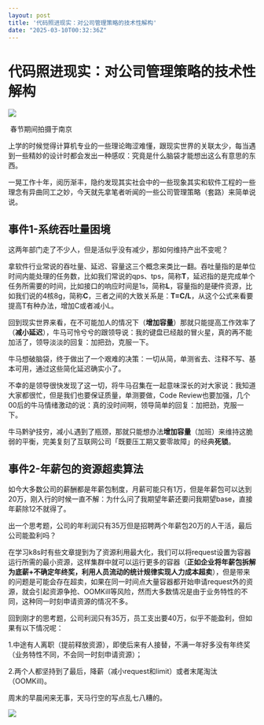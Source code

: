 ```yaml
---
layout: post
title: '代码照进现实：对公司管理策略的技术性解构'
date: "2025-03-10T00:32:36Z"
---
```

代码照进现实：对公司管理策略的技术性解构
====================

![](https://img2024.cnblogs.com/blog/846817/202503/846817-20250309091615653-406233123.png)

 春节期间拍摄于南京

上学的时候觉得计算机专业的一些理论晦涩难懂，跟现实世界的关联太少，每当遇到一些精妙的设计时都会发出一种感叹：究竟是什么脑袋才能想出这么有意思的东西。

一晃工作十年，阅历渐丰，隐约发现其实社会中的一些现象其实和软件工程的一些理念有异曲同工之妙，今天就先拿笔者听闻的一些公司管理策略（套路）来简单说说。 

事件1-系统吞吐量困境
-----------

这两年部门走了不少人，但是活似乎没有减少，那如何维持产出不变呢？

拿软件行业常说的吞吐量、延迟、容量这三个概念来类比一翻。吞吐量指的是单位时间内能处理的任务数，比如我们常说的qps、tps，简称**T**，延迟指的是完成单个任务所需要的时间，比如接口的响应时间是1s，简称**L**，容量指的是硬件资源，比如我们说的4核8g，简称**C**，三者之间的大致关系是：**T=C/L**，从这个公式来看要提高T有种办法，增加C或者减小L。

回到现实世界来看，在不可能加人的情况下（**增加容量**）那就只能提高工作效率了（**减小延迟**），牛马可怜兮兮的跟领导说：我的键盘已经敲的冒火星，真的再不能加活了，领导淡淡的回复：加把劲，克服一下。

牛马想破脑袋，终于做出了一个艰难的决策：一切从简，单测省去、注释不写、基本可用，通过这些简化延迟确实小了。

不幸的是领导很快发现了这一切，将牛马召集在一起意味深长的对大家说：我知道大家都很忙，但是我们也要保证质量，单测要做，Code Review也要加强，几个00后的牛马情绪激动的说：真的没时间啊，领导简单的回复：加把劲，克服一下。

牛马黔驴技穷，减小L遇到了瓶颈，那就只能想办法**增加容量**（加班）来维持这脆弱的平衡，完美复刻了互联网公司「既要压工期又要零故障」的经典**死锁**。

事件2-年薪包的资源超卖算法
--------------

如今大多数公司的薪酬都是年薪包制度，月薪可能只有1万，但是年薪包可以达到20万，刚入行的时候一直不解：为什么问了我期望年薪还要问我期望base，直接年薪除12不就得了。

出一个思考题，公司的年利润只有35万但是招聘两个年薪包20万的人干活，最后公司能盈利吗？

在学习k8s时有些文章提到为了资源利用最大化，我们可以将request设置为容器运行所需的最小资源，这样集群中就可以运行更多的容器（**正如企业将年薪包拆解为底薪+不确定年终奖，利用人员流动的统计规律实现人力成本超卖**），但是带来的问题是可能会存在超卖，如果在同一时间点大量容器都开始申请request外的资源，就会引起资源争抢、OOMKill等风险，然而大多数情况是由于业务特性的不同，这种同一时刻申请资源的情况不多。

回到刚才的思考题，公司利润只有35万，员工支出要40万，似乎不能盈利，但如果有以下情况呢：

1.中途有人离职（提前释放资源），即使后来有人接替，不满一年好多没有年终奖（业务特性不同，不会同一时刻申请资源）；

2.两个人都坚持到了最后，降薪（减小request和limit）或者末尾淘汰（OOMKill)。

周末的早晨闲来无事，天马行空的写点乱七八糟的。

![](https://img2024.cnblogs.com/blog/846817/202503/846817-20250309091249782-2024938577.png)